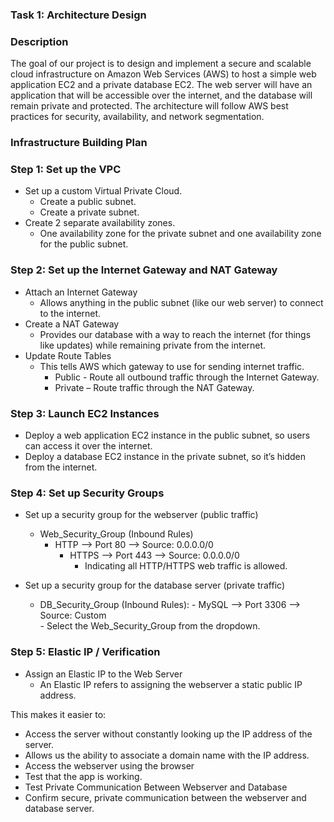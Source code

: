 ### Task 1: Architecture Design

### Description 
The goal of our project is to design and implement a secure and scalable cloud infrastructure on Amazon Web Services (AWS) to host a simple web application EC2 and a private database EC2. 
The web server will have an application that will be accessible over the internet, and the database will remain private and protected. 
The architecture will follow AWS best practices for security, availability, and network segmentation.

### Infrastructure Building Plan
### Step 1: Set up the VPC 
- Set up a custom Virtual Private Cloud.
  - Create a public subnet.
  - Create a private subnet. 
- Create 2 separate availability zones.
  - One availability zone for the private subnet and one availability zone for the public subnet.

### Step 2: Set up the Internet Gateway and NAT Gateway
- Attach an Internet Gateway
  - Allows anything in the public subnet (like our web server) to connect to the internet.
- Create a NAT Gateway
  - Provides our database with a way to reach the internet (for things like updates) while remaining private from the internet.
- Update Route Tables 
  - This tells AWS which gateway to use for sending internet traffic.
    - Public - Route all outbound traffic through the Internet Gateway.
    - Private – Route traffic through the NAT Gateway. 	

### Step 3: Launch EC2 Instances 
- Deploy a web application EC2 instance in the public subnet, so users can access it over the internet.
- Deploy a database EC2 instance in the private subnet, so it’s hidden from the internet.

### Step 4: Set up Security Groups 
- Set up a security group for the webserver (public traffic)
  - Web_Security_Group (Inbound Rules)
	- HTTP  --> Port 80  --> Source: 0.0.0.0/0
    	- HTTPS --> Port 443 --> Source: 0.0.0.0/0 
       		- Indicating all HTTP/HTTPS web traffic is allowed.

- Set up a security group for the database server (private traffic)
  - DB_Security_Group (Inbound Rules):
    	- MySQL --> Port 3306 --> Source: Custom  
    	- Select the Web_Security_Group from the dropdown.

### Step 5: Elastic IP / Verification 
- Assign an Elastic IP to the Web Server 
  - An Elastic IP refers to assigning the webserver a static public IP address.
  
This makes it easier to:

- Access the server without constantly looking up the IP address of the server.
- Allows us the ability to associate a domain name with the IP address. 
- Access the webserver using the browser
- Test that the app is working.
- Test Private Communication Between Webserver and Database
- Confirm secure, private communication between the webserver and database server.
